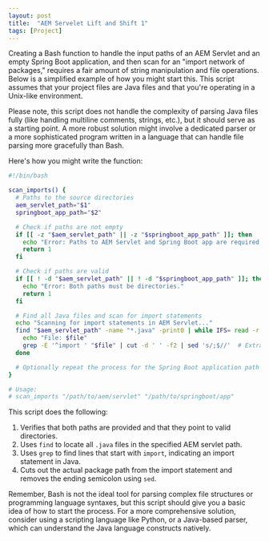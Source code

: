 ```yaml
---
layout: post
title:  "AEM Servelet Lift and Shift 1"
tags: [Project]
---
```


Creating a Bash function to handle the input paths of an AEM Servlet and an empty Spring Boot application, and then scan for an "import network of packages," requires a fair amount of string manipulation and file operations. Below is a simplified example of how you might start this. This script assumes that your project files are Java files and that you're operating in a Unix-like environment.

Please note, this script does not handle the complexity of parsing Java files fully (like handling multiline comments, strings, etc.), but it should serve as a starting point. A more robust solution might involve a dedicated parser or a more sophisticated program written in a language that can handle file parsing more gracefully than Bash.

Here's how you might write the function:

```bash
#!/bin/bash

scan_imports() {
  # Paths to the source directories
  aem_servlet_path="$1"
  springboot_app_path="$2"

  # Check if paths are not empty
  if [[ -z "$aem_servlet_path" || -z "$springboot_app_path" ]]; then
    echo "Error: Paths to AEM Servlet and Spring Boot app are required."
    return 1
  fi

  # Check if paths are valid
  if [[ ! -d "$aem_servlet_path" || ! -d "$springboot_app_path" ]]; then
    echo "Error: Both paths must be directories."
    return 1
  fi

  # Find all Java files and scan for import statements
  echo "Scanning for import statements in AEM Servlet..."
  find "$aem_servlet_path" -name "*.java" -print0 | while IFS= read -r -d '' file; do
    echo "File: $file"
    grep -E '^import ' "$file" | cut -d ' ' -f2 | sed 's/;$//'  # Extracting import statements
  done

  # Optionally repeat the process for the Spring Boot application path
}

# Usage:
# scan_imports "/path/to/aem/servlet" "/path/to/springboot/app"
```

This script does the following:
1. Verifies that both paths are provided and that they point to valid directories.
2. Uses `find` to locate all `.java` files in the specified AEM servlet path.
3. Uses `grep` to find lines that start with `import`, indicating an import statement in Java.
4. Cuts out the actual package path from the import statement and removes the ending semicolon using `sed`.

Remember, Bash is not the ideal tool for parsing complex file structures or programming language syntaxes, but this script should give you a basic idea of how to start the process. For a more comprehensive solution, consider using a scripting language like Python, or a Java-based parser, which can understand the Java language constructs natively.